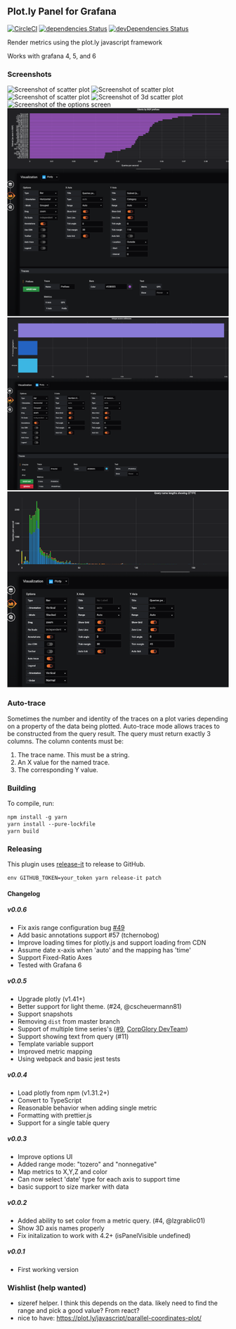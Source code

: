 ## Plot.ly Panel for Grafana

[![CircleCI](https://circleci.com/gh/NatelEnergy/grafana-plotly-panel/tree/master.svg?style=svg)](https://circleci.com/gh/NatelEnergy/grafana-plotly-panel/tree/master)
[![dependencies Status](https://david-dm.org/NatelEnergy/grafana-plotly-panel/status.svg)](https://david-dm.org/NatelEnergy/grafana-plotly-panel)
[![devDependencies Status](https://david-dm.org/NatelEnergy/grafana-plotly-panel/dev-status.svg)](https://david-dm.org/NatelEnergy/grafana-plotly-panel?type=dev)

Render metrics using the plot.ly javascript framework

Works with grafana 4, 5, and 6

### Screenshots

![Screenshot of scatter plot](https://raw.githubusercontent.com/NatelEnergy/grafana-plotly-panel/master/src/img/screenshot-scatter.png)
![Screenshot of scatter plot](https://raw.githubusercontent.com/NatelEnergy/grafana-plotly-panel/master/src/img/screenshot-single-trace.png?raw=true)
![Screenshot of scatter plot](https://raw.githubusercontent.com/NatelEnergy/grafana-plotly-panel/master/src/img/screenshot-multiple-trace.png)
![Screenshot of 3d scatter plot](https://raw.githubusercontent.com/NatelEnergy/grafana-plotly-panel/master/src/img/screenshot-scatter-3d.png)
![Screenshot of the options screen](https://raw.githubusercontent.com/NatelEnergy/grafana-plotly-panel/master/src/img/screenshot-options-new.png)
![Screenshot of horizontal bar chart](https://raw.githubusercontent.com/NatelEnergy/grafana-plotly-panel/master/src/img/screenshot-hbar-single-trace.png)
![Screenshot of horizontal bar chart](https://raw.githubusercontent.com/NatelEnergy/grafana-plotly-panel/master/src/img/screenshot-hbar-multi-trace.png)
![Screenshot of stacked vertical bar chart](https://raw.githubusercontent.com/NatelEnergy/grafana-plotly-panel/master/src/img/screenshot-vbar-stacked-auto-trace.png)

### Auto-trace

Sometimes the number and identity of the traces on a plot varies depending
on a property of the data being plotted. Auto-trace mode allows traces
to be constructed from the query result. The query must return exactly
3 columns. The column contents must be:

1. The trace name. This must be a string.
1. An X value for the named trace.
1. The corresponding Y value.

### Building

To compile, run:

```
npm install -g yarn
yarn install --pure-lockfile
yarn build
```

### Releasing

This plugin uses [release-it](https://github.com/webpro/release-it) to release to GitHub.

```
env GITHUB_TOKEN=your_token yarn release-it patch
```


#### Changelog

##### v0.0.6

- Fix axis range configuration bug [#49](https://github.com/NatelEnergy/grafana-plotly-panel/issues/49)
- Add basic annotations support #57 (tchernobog)
- Improve loading times for plotly.js and support loading from CDN
- Assume date x-axis when 'auto' and the mapping has 'time'
- Support Fixed-Ratio Axes
- Tested with Grafana 6


##### v0.0.5

- Upgrade plotly (v1.41+)
- Better support for light theme. (#24, @cscheuermann81)
- Support snapshots
- Removing `dist` from master branch
- Support of multiple time series's ([#9](https://github.com/NatelEnergy/grafana-plotly-panel/issues/9), [CorpGlory DevTeam](https://corpglory.com/))
- Support showing text from query (#11)
- Template variable support
- Improved metric mapping
- Using webpack and basic jest tests

##### v0.0.4

- Load plotly from npm (v1.31.2+)
- Convert to TypeScript
- Reasonable behavior when adding single metric
- Formatting with prettier.js
- Support for a single table query

##### v0.0.3

- Improve options UI
- Added range mode: "tozero" and "nonnegative"
- Map metrics to X,Y,Z and color
- Can now select 'date' type for each axis to support time
- basic support to size marker with data

##### v0.0.2

- Added ability to set color from a metric query. (#4, @lzgrablic01)
- Show 3D axis names properly
- Fix initalization to work with 4.2+ (isPanelVisible undefined)

##### v0.0.1

- First working version

### Wishlist (help wanted)

- sizeref helper. I think this depends on the data. likely need to find the range and pick a good value? From react?
- nice to have: https://plot.ly/javascript/parallel-coordinates-plot/

